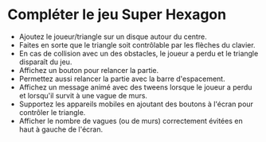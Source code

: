 # Compléter le jeu Super Hexagon

* Ajoutez le joueur/triangle sur un disque autour du centre.
* Faites en sorte que le triangle soit contrôlable par les flèches du clavier.
* En cas de collision avec un des obstacles, le joueur a perdu et le triangle disparaît du jeu.
* Affichez un bouton pour relancer la partie.
* Permettez aussi relancer la partie avec la barre d'espacement.
* Affichez un message animé avec des tweens lorsque le joueur a perdu et lorsqu'il survit à une vague de murs.
* Supportez les appareils mobiles en ajoutant des boutons à l'écran pour contrôler le triangle.
* Afficher le nombre de vagues (ou de murs) correctement évitées en haut à gauche de l'écran.
